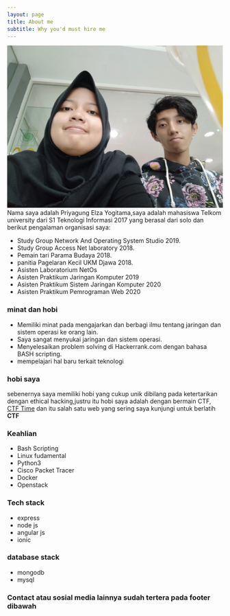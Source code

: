 ```yaml
---
layout: page
title: About me
subtitle: Why you'd must hire me
---
```

![](/img/picAboutMe.jpeg)
Nama saya adalah Priyagung Elza Yogitama,saya adalah mahasiswa Telkom university dari S1 Teknologi Informasi 2017 yang berasal dari solo dan berikut pengalaman organisasi saya:

- Study Group Network And Operating System Studio 2019.
- Study Group Access Net laboratory 2018.
- Pemain tari Parama Budaya 2018.
- panitia Pagelaran Kecil UKM Djawa 2018.
- Asisten Laboratorium NetOs
- Asisten Praktikum Jaringan Komputer 2019
- Asisten Praktikum Sistem Jaringan Komputer 2020
- Asisten Praktikum Pemrograman Web 2020
### minat dan hobi
- Memiliki minat pada mengajarkan dan berbagi ilmu tentang jaringan dan sistem operasi ke orang lain.
- Saya sangat menyukai jaringan dan sistem operasi.
- Menyelesaikan problem solving di Hackerrank.com dengan bahasa BASH scripting.
- mempelajari hal baru terkait teknologi

### hobi saya

sebenernya saya memiliki hobi yang cukup unik dibilang pada ketertarikan dengan ethical hacking,justru itu hobi saya adalah dengan bermain CTF, [CTF Time](https://ctftime.org) dan itu salah satu web yang sering saya kunjungi untuk berlatih **CTF**

### Keahlian
- Bash Scripting
- Linux fudamental
- Python3 
- Cisco Packet Tracer
- Docker
- Openstack

### Tech stack
- express
- node js
- angular js
- ionic

### database stack
- mongodb
- mysql

### Contact atau sosial media lainnya sudah tertera pada footer dibawah

